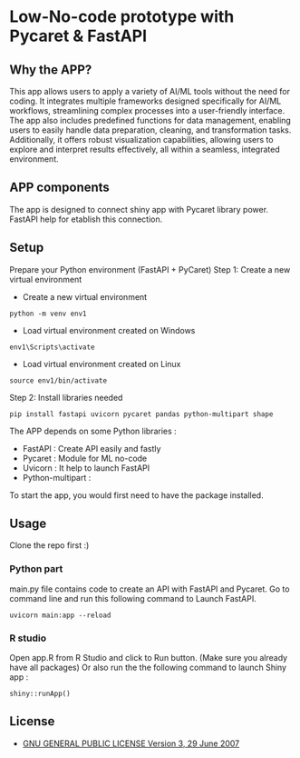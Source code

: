 # Low-No-code prototype with Pycaret & FastAPI


## Why the APP?

This app allows users to apply a variety of AI/ML tools without the need for coding. It integrates multiple frameworks designed specifically for AI/ML workflows, streamlining complex processes into a user-friendly interface. The app also includes predefined functions for data management, enabling users to easily handle data preparation, cleaning, and transformation tasks. Additionally, it offers robust visualization capabilities, allowing users to explore and interpret results effectively, all within a seamless, integrated environment.

## APP components 

The app is designed to connect shiny app with Pycaret library power. FastAPI help for etablish this connection.

## Setup
Prepare your Python environment (FastAPI + PyCaret)
Step 1: Create a new virtual environment
- Create a new virtual environment
```
python -m venv env1
```
- Load virtual environment created on Windows
```
env1\Scripts\activate 
```
- Load virtual environment created on Linux
```
source env1/bin/activate
```
Step 2: Install libraries needed
```
pip install fastapi uvicorn pycaret pandas python-multipart shape
```

The APP depends on some Python libraries :
- FastAPI : Create API easily and fastly
- Pycaret : Module for ML no-code
- Uvicorn : It help to launch FastAPI
- Python-multipart : 

To start the app, you would first need to have the package installed.

## Usage

Clone the repo first :)

### Python part
main.py file contains code to create an API with FastAPI and Pycaret.
Go to command line and run this following command to Launch FastAPI.
```
uvicorn main:app --reload
```

### R studio
Open app.R from R Studio and click to Run button. (Make sure you already have all packages)
Or also run the the following command to launch Shiny app :
```
shiny::runApp()
```
## License

- [GNU GENERAL PUBLIC LICENSE Version 3, 29 June 2007](./LICENSE)

